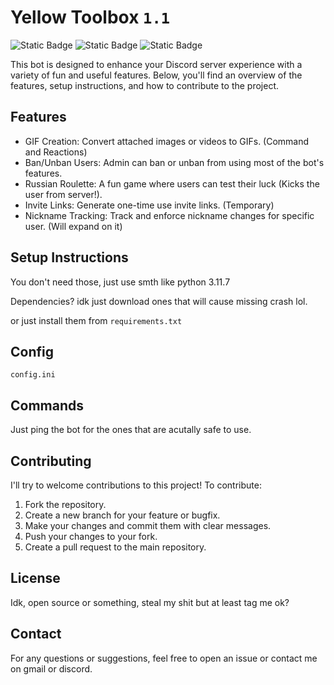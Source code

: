 # Yellow Toolbox `1.1`

![Static Badge](https://img.shields.io/badge/Version%2C%201.1) ![Static Badge](https://img.shields.io/badge/Maintainer%2C%20KRWCLASSIC)
![Static Badge](https://img.shields.io/badge/Current_State%20-%20Rethinking_life_choices-red)

This bot is designed to enhance your Discord server experience with a variety of fun and useful features. Below, you'll find an overview of the features, setup instructions, and how to contribute to the project.

## Features

- GIF Creation: Convert attached images or videos to GIFs. (Command and Reactions)
- Ban/Unban Users: Admin can ban or unban from using most of the bot's features.
- Russian Roulette: A fun game where users can test their luck (Kicks the user from server!).
- Invite Links: Generate one-time use invite links. (Temporary)
- Nickname Tracking: Track and enforce nickname changes for specific user. (Will expand on it)

## Setup Instructions

You don't need those, just use smth like python 3.11.7

Dependencies? idk just download ones that will cause missing crash lol.

or just install them from `requirements.txt`

## Config

`config.ini`

## Commands

Just ping the bot for the ones that are acutally safe to use.

## Contributing

I'll try to welcome contributions to this project! To contribute:

1. Fork the repository.
2. Create a new branch for your feature or bugfix.
3. Make your changes and commit them with clear messages.
4. Push your changes to your fork.
5. Create a pull request to the main repository.

## License

Idk, open source or something, steal my shit but at least tag me ok?

## Contact

For any questions or suggestions, feel free to open an issue or contact me on gmail or discord.
